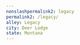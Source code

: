 ```yaml
---
﻿nonslashpermalink2: legacy
permalink2: /legacy/
alley: Legacy
city: Deer Lodge
state: Montana
---
```

